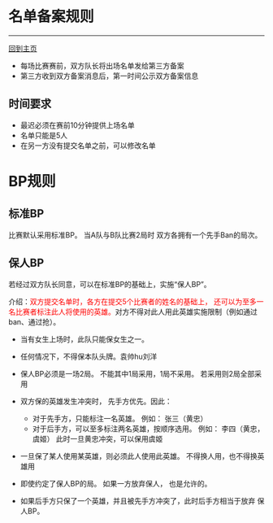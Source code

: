 # 名单备案规则
---
[回到主页](README.md)

- 每场比赛赛前，双方队长将出场名单发给第三方备案
- 第三方收到双方备案消息后，第一时间公示双方备案信息

## 时间要求
- 最迟必须在赛前10分钟提供上场名单
- 名单只能是5人
- 在另一方没有提交名单之前，可以修改名单

# BP规则

## 标准BP
比赛默认采用标准BP。 当A队与B队比赛2局时 双方各拥有一个先手Ban的局次。

## 保人BP
若经过双方队长同意，可以在标准BP的基础上，实施“保人BP”。

介绍：<font color="red">双方提交名单时，各方在提交5个比赛者的姓名的基础上， 还可以为至多一名比赛者标注此人将使用的英雄。</font>对方不得对此人用此英雄实施限制（例如通过ban、通过抢）。 

- 当有女生上场时，此队只能保女生之一。
- 任何情况下，不得保本队头牌。袁帅hu刘洋

- 保人BP必须是一场2局。  不能其中1局采用，1局不采用。 若采用则2局全部采用

- 双方保的英雄发生冲突时， 先手方优先。因此：
  - 对于先手方，只能标注一名英雄。 例如：  张三（黄忠）  
  - 对于后手方，可以至多标注两名英雄，按顺序选用。 例如：  李四（黄忠， 虞姬）  此时一旦黄忠冲突，可以保用虞姬
  
- 一旦保了某人使用某英雄，则必须此人使用此英雄。 不得换人用，也不得换英雄用

- 即使约定了保人BP的局。  如果一方放弃保人， 也是允许的。 

- 如果后手方只保了一个英雄，并且被先手方冲突了，此时后手方相当于放弃 保人BP。
